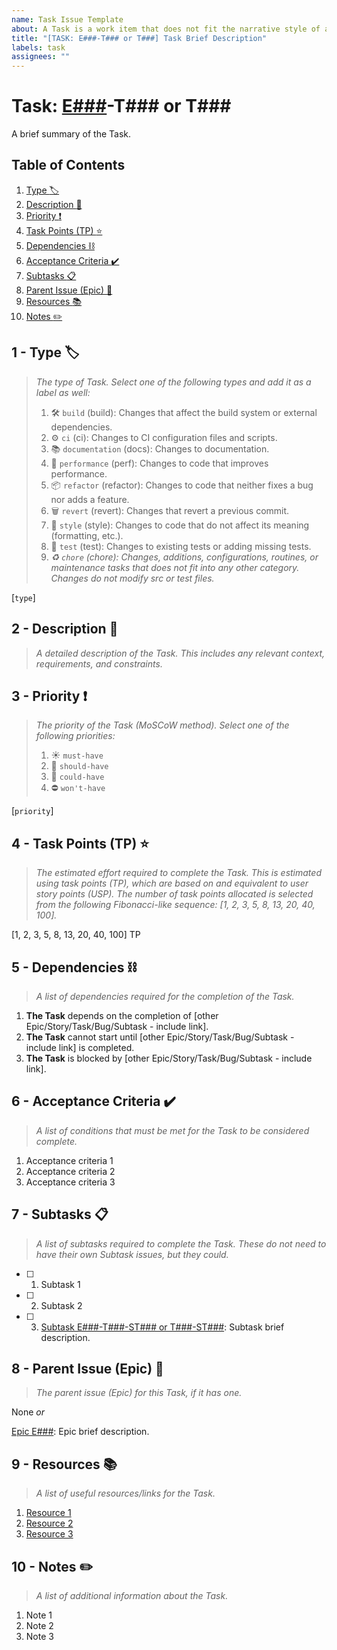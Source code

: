 ```yaml
---
name: Task Issue Template
about: A Task is a work item that does not fit the narrative style of a Story (user story). Tasks can be part of a larger Epic and can be divided into Subtasks for easier management and tracking.
title: "[TASK: E###-T### or T###] Task Brief Description"
labels: task
assignees: ""
---
```


# Task: [E###](https://github.com/<username>/<repository-name>/issues/<issue-id-number> "Parent Issue (Epic)")-T### or T### <span id="t-task">

A brief summary of the Task.

## Table of Contents <span id="t-table-of-contents">

1. [Type :label:](#t-type "The type of Task.")
2. [Description :memo:](#t-description "A detailed description of the Task. This includes any relevant context, requirements, and constraints.")
3. [Priority :exclamation:](#t-priority "The priority of the Task (MoSCoW method).")
4. [Task Points (TP) :star:](#t-task-points-tp "The estimated effort required to complete the Task.")
5. [Dependencies :chains:](#t-dependencies "A list of dependencies required for the completion of the Task.")
6. [Acceptance Criteria :heavy_check_mark:](#t-acceptance-criteria "A list of conditions that must be met for the Task to be considered complete.")
7. [Subtasks :clipboard:](#t-subtasks "A list of subtasks required to complete the Task. These do not need to have their own Subtask issues, but they could.")
8. [Parent Issue (Epic) :link:](#t-parent-issue-epic "The parent issue (Epic) for this Task, if it has one.")
9. [Resources :books:](#t-resources "A list of useful resources/links for the Task.")
10. [Notes :pencil2:](#t-notes "A list of additional information about the Task.")

## 1 - Type :label: <span id="t-type">

> _The type of Task. Select one of the following types and add it as a label as well:_
>
> 1. :hammer_and_wrench: `build` (build): Changes that affect the build system or external dependencies.
> 2. :gear: `ci` (ci): Changes to CI configuration files and scripts.
> 3. :books: `documentation` (docs): Changes to documentation.
> 4. :rocket: `performance` (perf): Changes to code that improves performance.
> 5. :package: `refactor` (refactor): Changes to code that neither fixes a bug nor adds a feature.
> 6. :wastebasket: `revert` (revert): Changes that revert a previous commit.
> 7. :gem: `style` (style): Changes to code that do not affect its meaning (formatting, etc.).
> 8. :rotating_light: `test` (test): Changes to existing tests or adding missing tests.
> 9. _:recycle: `chore` (chore): Changes, additions, configurations, routines, or maintenance tasks that does not fit into any other category. Changes do not modify src or test files._

[`type`]

## 2 - Description :memo: <span id="t-description">

> _A detailed description of the Task. This includes any relevant context, requirements, and constraints._

## 3 - Priority :exclamation: <span id="t-priority">

> _The priority of the Task (MoSCoW method). Select one of the following priorities:_
>
> 1. :sunny: `must-have`
> 2. :large_orange_diamond: `should-have`
> 3. :large_blue_diamond: `could-have`
> 4. :no_entry: `won't-have`

[`priority`]

## 4 - Task Points (TP) :star: <span id="t-task-points-tp">

> _The estimated effort required to complete the Task. This is estimated using task points (TP), which are based on and equivalent to user story points (USP). The number of task points allocated is selected from the following Fibonacci-like sequence: [1, 2, 3, 5, 8, 13, 20, 40, 100]._

[1, 2, 3, 5, 8, 13, 20, 40, 100] TP

## 5 - Dependencies :chains: <span id="t-dependencies">

> _A list of dependencies required for the completion of the Task._

1. **The Task** depends on the completion of [other Epic/Story/Task/Bug/Subtask - include link].
2. **The Task** cannot start until [other Epic/Story/Task/Bug/Subtask - include link] is completed.
3. **The Task** is blocked by [other Epic/Story/Task/Bug/Subtask - include link].

## 6 - Acceptance Criteria :heavy_check_mark: <span id="t-acceptance-criteria">

> _A list of conditions that must be met for the Task to be considered complete._

1. Acceptance criteria 1
2. Acceptance criteria 2
3. Acceptance criteria 3

## 7 - Subtasks :clipboard: <span id="t-subtasks">

> _A list of subtasks required to complete the Task. These do not need to have their own Subtask issues, but they could._

- [ ] 1. Subtask 1
- [ ] 2. Subtask 2
- [ ] 3. [Subtask E###-T###-ST### or T###-ST###](https://github.com/<username>/<repository-name>/issues/<issue-id-number> "Child Issue (Subtask)"): Subtask brief description.

## 8 - Parent Issue (Epic) :link: <span id="t-parent-issue-epic">

> _The parent issue (Epic) for this Task, if it has one._

None _or_

[Epic E###](https://github.com/<username>/<repository-name>/issues/<issue-id-number> "Parent Issue (Epic)"): Epic brief description.

## 9 - Resources :books: <span id="t-resources">

> _A list of useful resources/links for the Task._

1. [Resource 1](#)
2. [Resource 2](#)
3. [Resource 3](#)

## 10 - Notes :pencil2: <span id="t-notes">

> _A list of additional information about the Task._

1. Note 1
2. Note 2
3. Note 3

